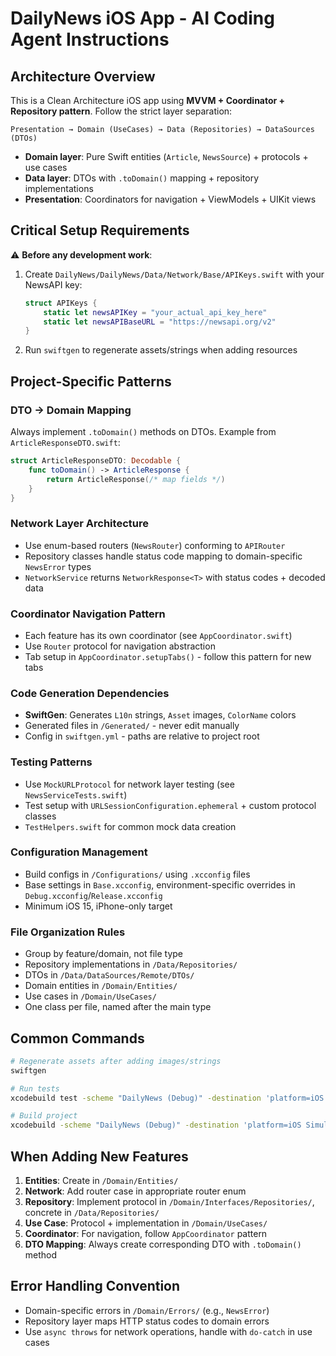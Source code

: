 # DailyNews iOS App - AI Coding Agent Instructions

## Architecture Overview

This is a Clean Architecture iOS app using **MVVM + Coordinator + Repository pattern**. Follow the strict layer separation:

```
Presentation → Domain (UseCases) → Data (Repositories) → DataSources (DTOs)
```

- **Domain layer**: Pure Swift entities (`Article`, `NewsSource`) + protocols + use cases
- **Data layer**: DTOs with `.toDomain()` mapping + repository implementations
- **Presentation**: Coordinators for navigation + ViewModels + UIKit views

## Critical Setup Requirements

⚠️ **Before any development work**:
1. Create `DailyNews/DailyNews/Data/Network/Base/APIKeys.swift` with your NewsAPI key:
   ```swift
   struct APIKeys {
       static let newsAPIKey = "your_actual_api_key_here"
       static let newsAPIBaseURL = "https://newsapi.org/v2"
   }
   ```
2. Run `swiftgen` to regenerate assets/strings when adding resources

## Project-Specific Patterns

### DTO → Domain Mapping
Always implement `.toDomain()` methods on DTOs. Example from `ArticleResponseDTO.swift`:
```swift
struct ArticleResponseDTO: Decodable {
    func toDomain() -> ArticleResponse {
        return ArticleResponse(/* map fields */)
    }
}
```

### Network Layer Architecture
- Use enum-based routers (`NewsRouter`) conforming to `APIRouter`
- Repository classes handle status code mapping to domain-specific `NewsError` types
- `NetworkService` returns `NetworkResponse<T>` with status codes + decoded data

### Coordinator Navigation Pattern
- Each feature has its own coordinator (see `AppCoordinator.swift`)
- Use `Router` protocol for navigation abstraction
- Tab setup in `AppCoordinator.setupTabs()` - follow this pattern for new tabs

### Code Generation Dependencies
- **SwiftGen**: Generates `L10n` strings, `Asset` images, `ColorName` colors
- Generated files in `/Generated/` - never edit manually
- Config in `swiftgen.yml` - paths are relative to project root

### Testing Patterns
- Use `MockURLProtocol` for network layer testing (see `NewsServiceTests.swift`)
- Test setup with `URLSessionConfiguration.ephemeral` + custom protocol classes
- `TestHelpers.swift` for common mock data creation

### Configuration Management
- Build configs in `/Configurations/` using `.xcconfig` files
- Base settings in `Base.xcconfig`, environment-specific overrides in `Debug.xcconfig`/`Release.xcconfig`
- Minimum iOS 15, iPhone-only target

### File Organization Rules
- Group by feature/domain, not file type
- Repository implementations in `/Data/Repositories/`
- DTOs in `/Data/DataSources/Remote/DTOs/`
- Domain entities in `/Domain/Entities/`
- Use cases in `/Domain/UseCases/`
- One class per file, named after the main type

## Common Commands

```bash
# Regenerate assets after adding images/strings
swiftgen

# Run tests
xcodebuild test -scheme "DailyNews (Debug)" -destination 'platform=iOS Simulator,name=iPhone 15'

# Build project
xcodebuild -scheme "DailyNews (Debug)" -destination 'platform=iOS Simulator,name=iPhone 15'
```

## When Adding New Features

1. **Entities**: Create in `/Domain/Entities/`
2. **Network**: Add router case in appropriate router enum
3. **Repository**: Implement protocol in `/Domain/Interfaces/Repositories/`, concrete in `/Data/Repositories/`
4. **Use Case**: Protocol + implementation in `/Domain/UseCases/`
5. **Coordinator**: For navigation, follow `AppCoordinator` pattern
6. **DTO Mapping**: Always create corresponding DTO with `.toDomain()` method

## Error Handling Convention
- Domain-specific errors in `/Domain/Errors/` (e.g., `NewsError`)
- Repository layer maps HTTP status codes to domain errors
- Use `async throws` for network operations, handle with `do-catch` in use cases
